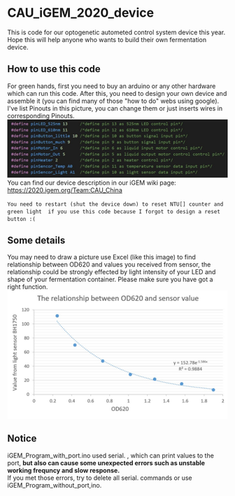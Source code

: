 # CAU_iGEM_2020_device
This is code for our optogenetic autometed control system device this year.  
Hope this will help anyone who wants to build their own fermentation device.

## How to use this code
For green hands, first you need to buy an arduino or any other hardware which can run this code. After this, you need to design your own device and assemble it (you can find many of those "how to do" webs using google).   
I've list Pinouts in this picture, you can change them or just inserts wires in corresponding Pinouts.  
![](https://github.com/Tarelku/CAU_iGEM_2020_device/blob/main/img/hubs.jpg)  
You can find our device description in our iGEM wiki page: https://2020.igem.org/Team:CAU_China

`
You need to restart (shut the device down) to reset NTU[] counter and green light 
if you use this code because I forgot to design a reset button :(
`

## Some details
You may need to draw a picture use Excel (like this image) to find relationship between OD620 and values you received from sensor, the relationship could be strongly effected by light intensity of your LED and shape of your fermentation container. Please make sure you have got a right function.
![](https://github.com/Tarelku/CAU_iGEM_2020_device/blob/main/img/Relationship%20between%20OD620%20and%20sensor%20value.png)

## Notice
iGEM_Program_with_port.ino used serial. , which can print values to the port, **but also can cause some unexpected errors such as unstable working frequncy and slow response.**   
If you met those errors, try to delete all serial. commands or use iGEM_Program_without_port,ino.
